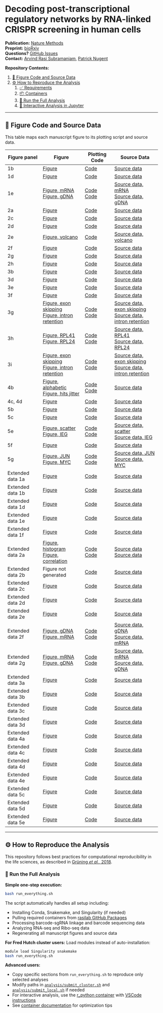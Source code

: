 # Decoding post-transcriptional regulatory networks by RNA-linked CRISPR screening in human cells


**Publication:** [Nature Methods](https://www.nature.com/articles/s41592-025-02702-6)  
**Preprint:** [bioRxiv](https://www.biorxiv.org/content/10.1101/2024.07.25.605204v1.full)  
**Questions?** [GitHub Issues](https://github.com/rasilab/nugent_2024/issues/new/choose)  
**Contact:** [Arvind Rasi Subramaniam](mailto:rasi@fredhutch.org), [Patrick Nugent](mailto:pnugent@fredhutch.org)

**Repository Contents:**
1. [🔬 Figure Code and Source Data](#-figure-code-and-source-data)
2. [⚙️ How to Reproduce the Analysis](#️-how-to-reproduce-the-analysis)
   1. [✅ Requirements](#-requirements)
   2. [📦 Containers](#-containers)
   3. [🚀 Run the Full Analysis](#-run-the-full-analysis)
   4. [🧪 Interactive Analysis in Jupyter](#-interactive-analysis-in-jupyter)

---

## 🔬 Figure Code and Source Data

This table maps each manuscript figure to its plotting script and source data.

| Figure panel     | Figure | Plotting Code                                                                                          | Source Data                                                                                                        |
| ---------------- | ------ | ------------------------------------------------------------------------------------------------------ | ------------------------------------------------------------------------------------------------------------------ |
| 1b               | [Figure](analysis/flow_cytometry/fig1_eyfp_reporter_sgeyfp/figures/sgyfp_sgfluc_effects_for_validation.pdf) | [Code](analysis/flow_cytometry/fig1_eyfp_reporter_sgeyfp/scripts/plot_fig1_flow.R#L83)                 | [Source data](source_data/figure_1b.csv)                                                                           |
| 1d               | [Figure](analysis/barcodeseq/rbp_barcode_screens/figures/compare_mrna_gdna_foldchange_with_time.pdf) | [Code](analysis/barcodeseq/rbp_barcode_screens/scripts/plot_grna_fitness_results.R#L142)                | [Source data](source_data/figure_1d.csv)                                                                           |
| 1e               | [Figure, mRNA](analysis/barcodeseq/rbp_barcode_screens/figures/ntc_total_mrna_foldchange_with_time.pdf) <br> [Figure, gDNA](analysis/barcodeseq/rbp_barcode_screens/figures/gdna_foldchange_with_time.pdf) | [Code](analysis/barcodeseq/rbp_barcode_screens/scripts/plot_grna_fitness_results.R#L169) <br> [Code](analysis/barcodeseq/rbp_barcode_screens/scripts/plot_grna_fitness_results.R#L196) | [Source data, mRNA](source_data/figure_1e_mrna.csv) <br> [Source data, gDNA](source_data/figure_1e_gdna.csv)                   |
| 2a               | [Figure](analysis/polysome_profiling/fig2a_polysome_relic/figures/polysome_profiles.pdf) | [Code](analysis/polysome_profiling/fig2a_polysome_relic/scripts/plot_fig2_polysomes.R#L48)             | [Source data](source_data/figure_2a.csv)                                                                           |
| 2c               | [Figure](analysis/barcodeseq/rbp_barcode_screens/figures/polysome_volcano.pdf) | [Code](analysis/barcodeseq/rbp_barcode_screens/scripts/plot_polysome_relic_data.R#L184)                 | [Source data](source_data/figure_2c.csv)                                                                           |
| 2d               | [Figure](analysis/barcodeseq/rbp_barcode_screens/figures/polysome_ribosome_groups.pdf) | [Code](analysis/barcodeseq/rbp_barcode_screens/scripts/plot_polysome_relic_data.R#L258)                 | [Source data](source_data/figure_2d.csv)                                                                           |
| 2e               | [Figure, volcano](analysis/barcodeseq/rbp_barcode_screens/figures/polysome_volcano_supernatant.pdf) | [Code](analysis/barcodeseq/rbp_barcode_screens/scripts/plot_polysome_relic_data.R#L220)                 | [Source data, volcano](source_data/figure_2e_volcano.csv) |
| 2f               | [Figure](analysis/barcodeseq/rbp_barcode_screens/figures/polysome_translation_groups_2.pdf) | [Code](analysis/barcodeseq/rbp_barcode_screens/scripts/plot_polysome_relic_data.R#L330)                 | [Source data](source_data/figure_2f.csv)                                                                           |
| 2g               | [Figure](analysis/barcodeseq/rbp_barcode_screens/figures/polysome_vs_mrna_fitness_all.pdf) | [Code](analysis/barcodeseq/rbp_barcode_screens/scripts/plot_polysome_relic_data.R#L382)                 | [Source data](source_data/figure_2g_s2g_mrna.csv)                                                                  |
| 2h               | [Figure](analysis/barcodeseq/rbp_barcode_screens/figures/elongation_vs_initiation_sgrna.pdf) | [Code](analysis/barcodeseq/rbp_barcode_screens/scripts/plot_polysome_relic_data.R#L509)                 | [Source data](source_data/figure_2h.csv)                                                                           |
| 3b               | [Figure](analysis/rnaseq/figures/globin_cvg.png) | [Code](analysis/rnaseq/scripts/make_plasmid_rna_seq_coverage_plots.R#L177)                             | [Source data](source_data/figure_3b.csv)                                                                           |
| 3d               | [Figure](analysis/barcodeseq/rbp_barcode_screens/figures/splicing_go_enrichment.pdf) | [Code](analysis/barcodeseq/rbp_barcode_screens/scripts/plot_splicing_results.R#L195)                    | [Source data](source_data/figure_3d.csv)                                                                           |
| 3e               | [Figure](analysis/barcodeseq/rbp_barcode_screens/figures/splicing_volcano.pdf) | [Code](analysis/barcodeseq/rbp_barcode_screens/scripts/plot_splicing_results.R#L114)                    | [Source data](source_data/figure_3e.csv)                                                                           |
| 3f               | [Figure](analysis/barcodeseq/rbp_barcode_screens/figures/sf3b_lfc.pdf) | [Code](analysis/barcodeseq/rbp_barcode_screens/scripts/plot_splicing_results.R#L151)                    | [Source data](source_data/figure_3f.csv)                                                                           |
| 3g               | [Figure, exon skipping](analysis/rnaseq/figures/skipped_exon_isoform_change.png) <br> [Figure, intron retention](analysis/rnaseq/figures/retained_intron_isoform_change.png) | [Code](analysis/rnaseq/scripts/analyze_exon_skipping.R#L333) <br> [Code](analysis/rnaseq/scripts/analyze_intron_coverage_genome.R#L192) | [Source data, exon skipping](source_data/figure_3g.csv) <br> [Source data, intron retention](source_data/figure_3g.csv) |
| 3h               | [Figure, RPL41](analysis/rnaseq/figures/rpl41_cvg.png) <br> [Figure, RPL24](analysis/rnaseq/figures/rpl24_cvg.png) | [Code](analysis/rnaseq/scripts/make_rna_seq_coverage_plots.R#L257) <br> [Code](analysis/rnaseq/scripts/make_rna_seq_coverage_plots.R#L266) | [Source data, RPL41](source_data/figure_3h.csv) <br> [Source data, RPL24](source_data/figure_3h.csv) |
| 3i               | [Figure, exon skipping](analysis/rnaseq/figures/rpl24_rpl41_exon_skipped_fraction.png) <br> [Figure, intron retention](analysis/rnaseq/figures/rpl24_rpl41_intron_retained_fraction.png) | [Code](analysis/rnaseq/scripts/analyze_exon_skipping.R#L239) <br> [Code](analysis/rnaseq/scripts/analyze_intron_coverage_genome.R#L114) | [Source data, exon skipping](source_data/figure_3i.csv) <br> [Source data, intron retention](source_data/figure_3i.csv) |
| 4b               | [Figure, alphabetic](analysis/barcodeseq/rbp_barcode_screens/figures/nmd_alphabetic.pdf) <br> [Figure, hits jitter](analysis/barcodeseq/rbp_barcode_screens/figures/nmd_hits_jitter.pdf) | [Code](analysis/barcodeseq/rbp_barcode_screens/scripts/plot_nmd_results.R#L121) <br> [Code](analysis/barcodeseq/rbp_barcode_screens/scripts/plot_nmd_results.R#L182) | [Source data](source_data/figure_4b_s4c.csv)                                                                       |
| 4c, 4d           | [Figure](analysis/barcodeseq/rbp_barcode_screens/figures/nmd_gcn1_isrib_volcano.pdf) | [Code](analysis/barcodeseq/rbp_barcode_screens/scripts/plot_nmd_results.R#L215)                         | [Source data](source_data/figure_4c_4d.csv)                                                                        |
| 5b               | [Figure](analysis/barcodeseq/rbp_barcode_screens/figures/eyfp_harr_volcano.pdf) | [Code](analysis/barcodeseq/rbp_barcode_screens/scripts/plot_eyfp_deopt_harr_results.R#L83)             | [Source data](source_data/figure_5b.csv)                                                                           |
| 5c               | [Figure](analysis/barcodeseq/rbp_barcode_screens/figures/gcn1_sgrna_hht.pdf) | [Code](analysis/barcodeseq/rbp_barcode_screens/scripts/plot_eyfp_deopt_harr_results.R#L112)             | [Source data](source_data/figure_5c.csv)                                                                           |
| 5e               | [Figure, scatter](analysis/rnaseq/figures/scatter_plot_hht_treatment_gcn1_vs_fluc.pdf) <br> [Figure, IEG](analysis/rnaseq/figures/ieg_alone_plot_hht_treatment_gcn1_vs_fluc.pdf) | [Code](analysis/rnaseq/scripts/analyze_fold_changes.R#L137) <br> [Code](analysis/rnaseq/scripts/analyze_fold_changes.R#L163) | [Source data, scatter](source_data/figure_5e_scatter.csv) <br> [Source data, IEG](source_data/figure_5e_ieg.csv) |
| 5f               | [Figure](analysis/riboseq/figures/riboseq_metadensity.pdf) | [Code](analysis/riboseq/scripts/analyze_transcriptome_coverage.R#L104)                                   | [Source data](source_data/figure_5f.csv)                                                                           |
| 5g               | [Figure, JUN](analysis/riboseq/figures/jun_riboseq.pdf) <br> [Figure, MYC](analysis/riboseq/figures/myc_riboseq.pdf) | [Code](analysis/riboseq/scripts/analyze_transcriptome_coverage.R#L168) <br> [Code](analysis/riboseq/scripts/analyze_transcriptome_coverage.R#L217) | [Source data, JUN](source_data/figure_5g_jun.csv) <br> [Source data, MYC](source_data/figure_5g_myc.csv) |
| Extended data 1a | [Figure](analysis/flow_cytometry/figs1a_eyfp_reporter_sgeyfp_u2os_293t/figures/sgyfp_sgfluc_effects_for_validation_s1a.pdf) | [Code](analysis/flow_cytometry/figs1a_eyfp_reporter_sgeyfp_u2os_293t/scripts/plot_figs1a_flow.R#L94)   | [Source data](source_data/figure_s1a.csv)                                                                          |
| Extended data 1b | [Figure](analysis/flow_cytometry/figs1b_integration_efficiency_u2os_293t/figures/bfp_vs_rfp_s1b.pdf) | [Code](analysis/flow_cytometry/figs1b_integration_efficiency_u2os_293t/scripts/plot_figs1b_flow.R#L69) | [Source data](source_data/figure_s1b.csv)                                                                          |
| Extended data 1d | [Figure](analysis/barcodeseq/rbp_barcode_screens/figures/pdf_sgrna_umi_counts.pdf) | [Code](analysis/barcodeseq/rbp_barcode_screens/scripts/plot_grna_fitness_results.R#L86)                | [Source data](source_data/figure_s1d.csv)                                                                          |
| Extended data 1e | [Figure](analysis/barcodeseq/rbp_barcode_screens/figures/cdf_sgrna_n_barcodes.pdf) | [Code](analysis/barcodeseq/rbp_barcode_screens/scripts/plot_grna_fitness_results.R#L68)                | [Source data](source_data/figure_s1e.csv)                                                                          |
| Extended data 1f | [Figure](analysis/barcodeseq/rbp_barcode_screens/figures/mageck_fitness_compare_barcode_scatter.pdf) | [Code](analysis/barcodeseq/rbp_barcode_screens/scripts/compare_barcode_partitions.R#L188)               | [Source data](source_data/figure_s1f.csv)                                                                          |
| Extended data 2a | [Figure, histogram](analysis/barcodeseq/rbp_barcode_screens/figures/mageck_polysome_histogram.pdf) <br> [Figure, correlation](analysis/barcodeseq/rbp_barcode_screens/figures/mageck_polysome_correlation.pdf) | [Code](analysis/barcodeseq/rbp_barcode_screens/scripts/plot_polysome_relic_data.R#L148) <br> [Code](analysis/barcodeseq/rbp_barcode_screens/scripts/plot_polysome_relic_data.R#L134) | [Source data](source_data/figure_s2a_histo.csv) <br> [Source data](source_data/figure_s2a_scatter.csv)             |
| Extended data 2b | Figure not generated | [Code](analysis/barcodeseq/rbp_barcode_screens/scripts/plot_polysome_relic_data.R#L516)                 | [Source data](source_data/figure_s2b.csv)                                                                          |
| Extended data 2c | [Figure](analysis/barcodeseq/rbp_barcode_screens/figures/supernatant_ribosome_groups.pdf) | [Code](analysis/barcodeseq/rbp_barcode_screens/scripts/plot_polysome_relic_data.R#L292)                 | [Source data](source_data/figure_2e_s2c_ribosome_groups.csv)                                                                          |
| Extended data 2d | [Figure](analysis/barcodeseq/rbp_barcode_screens/figures/interesting_supernatant_genes.pdf) | [Code](analysis/barcodeseq/rbp_barcode_screens/scripts/plot_polysome_relic_data.R#L112)                 | [Source data](source_data/figure_s2d.csv)                                                                          |
| Extended data 2e | [Figure](analysis/polysome_profiling/figs2e_polysome_relic_hits/figures/normalized_trace_with_PbyM_s2e.pdf) | [Code](analysis/polysome_profiling/figs2e_polysome_relic_hits/scripts/plot_figs2_polysomes.R#L104)      | [Source data](source_data/figure_s2e.csv)                                                                          |
| Extended data 2f | [Figure, gDNA](analysis/barcodeseq/rbp_barcode_screens/figures/polysome_vs_grna_fitness_all.pdf) <br> [Figure, mRNA](analysis/barcodeseq/rbp_barcode_screens/figures/polysome_vs_mrna_fitness_all.pdf) | [Code](analysis/barcodeseq/rbp_barcode_screens/scripts/plot_polysome_relic_data.R#L401) <br> [Code](analysis/barcodeseq/rbp_barcode_screens/scripts/plot_polysome_relic_data.R#L382) | [Source data, gDNA](source_data/figure_s2f_gdna.csv) <br> [Source data, mRNA](source_data/figure_s2f_mrna.csv)                 |
| Extended data 2g | [Figure, mRNA](analysis/barcodeseq/rbp_barcode_screens/figures/polysome_vs_mrna_fitness.pdf) <br> [Figure, gDNA](analysis/barcodeseq/rbp_barcode_screens/figures/polysome_vs_grna_fitness.pdf) | [Code](analysis/barcodeseq/rbp_barcode_screens/scripts/plot_polysome_relic_data.R#L442) <br> [Code](analysis/barcodeseq/rbp_barcode_screens/scripts/plot_polysome_relic_data.R#L483) | [Source data, mRNA](source_data/figure_2g_s2g_mrna.csv) <br> [Source data, gDNA](source_data/figure_s2g_gdna.csv) |
| Extended data 3a | [Figure](analysis/barcodeseq/rbp_barcode_screens/figures/splicing_n_hits.pdf) | [Code](analysis/barcodeseq/rbp_barcode_screens/scripts/plot_splicing_results.R#L80)                    | [Source data](source_data/figure_s3a.csv)                                                                          |
| Extended data 3b | [Figure](analysis/barcodeseq/rbp_barcode_screens/figures/mageck_splicing_scatter.pdf) | [Code](analysis/barcodeseq/rbp_barcode_screens/scripts/compare_barcode_partitions.R#L91)               | [Source data](source_data/figure_s3b.csv)                                                                          |
| Extended data 3c | [Figure](analysis/barcodeseq/rbp_barcode_screens/figures/mageck_splicing_correlation.pdf) | [Code](analysis/barcodeseq/rbp_barcode_screens/scripts/compare_barcode_partitions.R#L127)               | [Source data](source_data/figure_s3c.csv)                                                                          |
| Extended data 3d | [Figure](analysis/barcodeseq/rbp_barcode_screens/figures/sf3b_fitness.pdf) | [Code](analysis/barcodeseq/rbp_barcode_screens/scripts/plot_grna_fitness_results.R#L230)                | [Source data](source_data/figure_s3d.csv)                                                                          |
| Extended data 4a | [Figure](analysis/qpcr/figs4_nmd_reporter_validation/figures/mcherry_normalized_ct_values_inverted_s4a.pdf) | [Code](analysis/qpcr/figs4_nmd_reporter_validation/scripts/plot_figs4_qpcr.R#L68)                      | [Source data](source_data/figure_s4a.csv)                                                                          |
| Extended data 4c | [Figure](analysis/barcodeseq/rbp_barcode_screens/figures/nmd_volcano.pdf) | [Code](analysis/barcodeseq/rbp_barcode_screens/scripts/plot_nmd_results.R#L134)                         | [Source data](source_data/figure_s4c.csv)                                                                          |
| Extended data 4d | [Figure](analysis/barcodeseq/rbp_barcode_screens/figures/ptc_mrna_eif2_eif3_eif4.pdf) | [Code](analysis/barcodeseq/rbp_barcode_screens/scripts/plot_nmd_results.R#L159)                         | [Source data](source_data/figure_s4d.csv)                                                                          |
| Extended data 4e | [Figure](analysis/barcodeseq/rbp_barcode_screens/figures/eif_fitness_mrna.pdf) | [Code](analysis/barcodeseq/rbp_barcode_screens/scripts/plot_grna_fitness_results.R#L278)                | [Source data](source_data/figure_s4e.csv)                                                                          |
| Extended data 5c | [Figure](analysis/qpcr/figs5c_u937_gcn1_hht/figures/egr1_jun_mrna_levels_s5c.pdf) | [Code](analysis/qpcr/figs5c_u937_gcn1_hht/scripts/plot_figs5c_qpcr.R#L80)                              | [Source data](source_data/figure_s5c.csv)                                                                          |
| Extended data 5d | [Figure](analysis/qpcr/figs5d_zaki_gcn1_hht/figures/egr1_jun_mrna_levels_s5d.pdf) | [Code](analysis/qpcr/figs5d_zaki_gcn1_hht/scripts/plot_fig_s5d_qpcr.R#L80)                             | [Source data](source_data/figure_s5d.csv)                                                                          |
| Extended data 5e | [Figure](analysis/polysome_profiling/figs5e_hht_gcn1_mnase/figures/polysome_profiles_mnase.pdf) | [Code](analysis/polysome_profiling/figs5e_hht_gcn1_mnase/scripts/plot_figs5_polysomes.ipynb)           | [Source data](source_data/figure_s5e.csv)                                                                          |

---

## ⚙️ How to Reproduce the Analysis

This repository follows best practices for computational reproducibility in the life sciences, as described in [Grüning *et al.*, 2018](https://pmc.ncbi.nlm.nih.gov/articles/PMC6263957/).

### 🚀 Run the Full Analysis

**Simple one-step execution:**

```bash
bash run_everything.sh
```

The script automatically handles all setup including:
* Installing Conda, Snakemake, and Singularity (if needed)
* Pulling required containers from [rasilab GitHub Packages](https://github.com/orgs/rasilab/packages)
* Processing barcode-sgRNA linkage and barcode sequencing data
* Analyzing RNA-seq and Ribo-seq data
* Regenerating all manuscript figures and source data

**For Fred Hutch cluster users:**
Load modules instead of auto-installation:
```bash
module load Singularity snakemake
bash run_everything.sh
```

**Advanced users:**
* Copy specific sections from `run_everything.sh` to reproduce only selected analyses
* Modify paths in [`analysis/submit_cluster.sh`](./analysis/submit_cluster.sh) and [`analysis/submit_local.sh`](./analysis/submit_local.sh) if needed
* For interactive analysis, use the [r_python container](https://github.com/rasilab/r_python/pkgs/container/r_python) with [VSCode instructions](https://rasilab.github.io/docs/software/how_to_create_and_use_containers/)
* See [container documentation](https://rasilab.github.io/docs/software/how_to_create_and_use_containers/) for optimization tips
